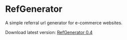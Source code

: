 # RefGenerator
A simple referral url generator for e-commerce websites.

Download latest version: [RefGenerator 0.4](https://github.com/lorizisback/RefGenerator/raw/master/RefGenerator%200.4.apk)
